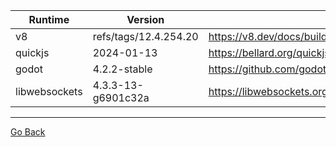 


| Runtime | Version |  |
| --- | --- | --- |
| v8 | refs/tags/12.4.254.20 | https://v8.dev/docs/build |
| quickjs | 2024-01-13 | https://bellard.org/quickjs/ |
| godot | 4.2.2-stable | https://github.com/godotengine/godot |
| libwebsockets | 4.3.3-13-g6901c32a | https://libwebsockets.org/ |


---

[Go Back](../README.md)
